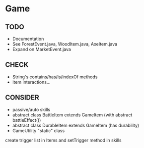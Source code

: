 # Game

## TODO
 - Documentation
 - See ForestEvent.java, WoodItem.java, AxeItem.java
 - Expand on MarketEvent.java

## CHECK
 - String's contains/has/is/indexOf methods
 - item interactions...

## CONSIDER
 - passive/auto skills
 - abstract class BattleItem extends GameItem (with abstract battleEffect())
 - abstract class DurableItem extends GameItem (has durability)
 - GameUtility "static" class

create trigger list in Items and setTrigger method in skills 
